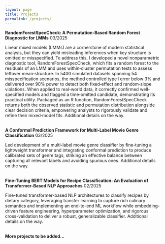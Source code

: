 ```yaml
---
layout: page
title: Projects
permalink: /projects/
---
```

**RandomForestSpecCheck: A Permutation-Based Random Forest Diagnostic for LMMs** 03/2025 

Linear mixed models (LMMs) are a cornerstone of modern statistical analysis, but they can yield misleading inferences when key structure is omitted or misspecified. To address this, I developed a novel nonparametric diagnostic tool, RandomForestSpecCheck, which fits a random forest to the residuals of an LMM and uses within‐cluster permutation tests to assess leftover mean‐structure. In 5400 simulated datasets spanning 54 misspecification scenarios, the method controlled type I error below 3% and delivered over 90% power to detect both fixed‐effect and random‐slope violations. When applied to real-world data, it correctly confirmed well‐specified models and flagged a time‐omitted candidate, demonstrating its practical utility. Packaged as an R function, RandomForestSpecCheck returns both the observed statistic and permutation distribution alongside clear decision criteria, empowering analysts to rigorously validate and refine their mixed‐model fits. Additional details on the way. 
<br><br>

**A Conformal Prediction Framework for Multi-Label Movie Genre Classification** 03/2025 

Led development of a multi-label movie genre classifier by fine-tuning a lightweight transformer and integrating conformal prediction to produce calibrated sets of genre tags, striking an effective balance between capturing all relevant labels and avoiding spurious ones. Additional details on the way. 
<br><br>

**Fine-Tuning BERT Models for Recipe Classification: An Evaluation of Transformer-Based NLP Approaches** 02/2025 

Fine-tuned transformer-based NLP architectures to classify recipes by dietary category, leveraging transfer learning to capture rich culinary semantics and implementing an end-to-end ML workflow while embedding-driven feature engineering, hyperparameter optimization, and rigorous cross-validation to deliver a robust, generalizable classifier. Additional details on the way. 
<br><br>

**More projects to be added...**
